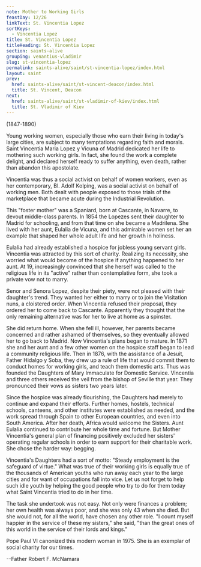 ```yaml
---
note: Mother to Working Girls
feastDay: 12/26
linkText: St. Vincentia Lopez
sortKeys:
  - Vincentia Lopez
title: St. Vincentia Lopez
titleHeading: St. Vincentia Lopez
section: saints-alive
grouping: venantius-vladimir
slug: st-vincentia-lopez
permalink: saints-alive/saint/st-vincentia-lopez/index.html
layout: saint
prev:
  href: saints-alive/saint/st-vincent-deacon/index.html
  title: St. Vincent, Deacon
next:
  href: saints-alive/saint/st-vladimir-of-kiev/index.html
  title: St. Vladimir of Kiev
---
```

(1847-1890)

Young working women, especially those who earn their living in today's large cities, are subject to many temptations regarding faith and morals. Saint Vincentia Maria Lopez y Vicuna of Madrid dedicated her life to mothering such working girls. In fact, she found the work a complete delight, and declared herself ready to suffer anything, even death, rather than abandon this apostolate.

Vincentia was thus a social activist on behalf of women workers, even as her contemporary, Bl. Adolf Kolping, was a social activist on behalf of working men. Both dealt with people exposed to those trials of the marketplace that became acute during the Industrial Revolution.

This "foster mother" was a Spaniard, born at Cascante, in Navarre, to devout middle-class parents. In 1854 the Lopezes sent their daughter to Madrid for schooling, and from that time on she became a Madrilena. She lived with her aunt, Eulalia de Vicuna, and this admirable women set her an example that shaped her whole adult life and her growth in holiness.

Eulalia had already established a hospice for jobless young servant girls. Vincentia was attracted by this sort of charity. Realizing its necessity, she worried what would become of the hospice if anything happened to her aunt. At 19, increasingly convinced that she herself was called to the religious life in its "active" rather than contemplative form, she took a private vow not to marry.

Senor and Senora Lopez, despite their piety, were not pleased with their daughter's trend. They wanted her either to marry or to join the Visitation nuns, a cloistered order. When Vincentia refused their proposal, they ordered her to come back to Cascante. Apparently they thought that the only remaining alternative was for her to live at home as a spinster.

She did return home. When she fell ill, however, her parents became concerned and rather ashamed of themselves, so they eventually allowed her to go back to Madrid. Now Vincentia's plans began to mature. In 1871 she and her aunt and a few other women on the hospice staff began to lead a community religious life. Then in 1876, with the assistance of a Jesuit, Father Hidalgo y Soba, they drew up a rule of life that would commit them to conduct homes for working girls, and teach them domestic arts. Thus was founded the Daughters of Mary Immaculate for Domestic Service. Vincentia and three others received the veil from the bishop of Seville that year. They pronounced their vows as sisters two years later.

Since the hospice was already flourishing, the Daughters had merely to continue and expand their efforts. Further homes, hostels, technical schools, canteens, and other institutes were established as needed, and the work spread through Spain to other European countries, and even into South America. After her death, Africa would welcome the Sisters. Aunt Eulalia continued to contribute her whole time and fortune. But Mother Vincentia's general plan of financing positively excluded her sisters' operating regular schools in order to earn support for their charitable work. She chose the harder way: begging.

Vincentia's Daughters had a sort of motto: "Steady employment is the safeguard of virtue." What was true of their working girls is equally true of the thousands of American youths who run away each year to the large cities and for want of occupations fall into vice. Let us not forget to help such idle youth by helping the good people who try to do for them today what Saint Vincentia tried to do in her time.

The task she undertook was not easy. Not only were finances a problem; her own health was always poor, and she was only 43 when she died. But she would not, for all the world, have chosen any other role. "I count myself happier in the service of these my sisters," she said, "than the great ones of this world in the service of their lords and kings."

Pope Paul VI canonized this modern woman in 1975. She is an exemplar of social charity for our times.

\--Father Robert F. McNamara